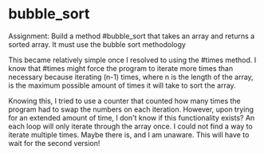 # bubble_sort

Assignment:
Build a method #bubble_sort that takes an array and returns a sorted array. It must use the bubble sort methodology

This became relatively simple once I resolved to using the #times method. I know that #times might force the program to iterate more times than necessary because iterating (n-1) times, where n is the length of the array, is the maximum possible amount of times it will take to sort the array.

Knowing this, I tried to use a counter that counted how many times the program had to swap the numbers on each iteration. However, upon trying for an extended amount of time, I don't know if this functionality exists? An each loop will only iterate through the array once. I could not find a way to iterate multiple times. Maybe there is, and I am unaware. This will have to wait for the second version!